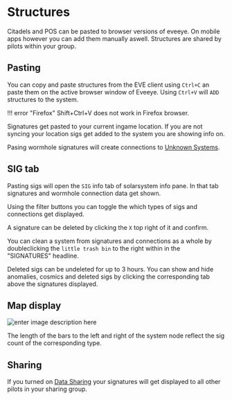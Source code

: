 # Structures
Citadels and POS can be pasted to browser versions of eveeye. On mobile apps however you can add them manually aswell. Structures are shared by pilots within your group.

## Pasting
You can copy and paste structures from the EVE client using `Ctrl+C` an paste them on the active browser window of Eveeye.
Using `Ctrl+V` will `ADD` structures to the system.

!!! error "Firefox"
    Shift+Ctrl+V does not work in Firefox browser.
    
Signatures get pasted to your current ingame location.
If you are not syncing your location sigs get added to the system you are showing info on. 

Pasing wormhole signatures will create connections to [Unknown Systems](https://eveeye.readthedocs.io/en/latest/map/chain-mapping/).

## SIG tab
Pasting sigs will open the `SIG` info tab of solarsystem info pane. In that tab signatures and wormhole connection data get shown. 

Using the filter buttons you can toggle the which types of sigs and connections get displayed.
               
A signature can be deleted by clicking the `X` top right of it and confirm.

You can clean a system from signatures and connections as a whole by doubleclicking the `little trash bin` to the right within in the "SIGNATURES" headline.

Deleted sigs can be undeleted for up to 3 hours.
You can show and hide anomalies, cosmics and deleted sigs by clicking the corresponding tab above the signatures displayed.                

## Map display
![enter image description here](https://raw.githubusercontent.com/Risingson/eedocs/master/docs/images/shapes/shapes_09.png)               
               
The length of the bars to the left and right of the system node reflect the sig count of the corresponding type.

## Sharing
If you turned on [Data Sharing](https://eedocs.readthedocs.io/en/latest/sharing/cloud/) your signatures will get displayed to all other pilots in your sharing group.


<!--stackedit_data:
eyJoaXN0b3J5IjpbLTEzMjgwOTEzMjRdfQ==
-->